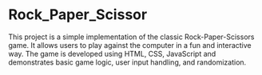 # Rock_Paper_Scissor
This project is a simple implementation of the classic Rock-Paper-Scissors game. It allows users to play against the computer in a fun and interactive way. The game is developed using HTML, CSS, JavaScript and demonstrates basic game logic, user input handling, and randomization.
